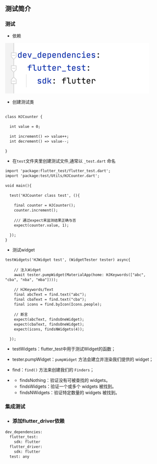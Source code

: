 ## 测试简介

### 测试

- 依赖

![image-20210708105026847](./image/image-20210708105026847.png)

- 创建测试类

```

class HJCounter {

  int value = 0;

  int increment() => value++;
  int decrement() => value--;

}
```

- 在`test`文件夹里创建测试文件,通常以 `_test.dart` 命名

```
import 'package:flutter_test/flutter_test.dart';
import 'package:test/Utils/HJCounter.dart';

void main(){
  
  test('HJCounter class test', (){

    final counter = HJCounter();
    counter.increment();

    /// 通过expect来监测结果正确与否
    expect(counter.value, 1);

  });
}
```

- 测试widget

```
testWidgets('HJWidget test', (WidgetTester tester) async{

    // 注入Widget
    await tester.pumpWidget(MaterialApp(home: HJKeywords(["abc", "cba", "nba", "mba"])));

    // HJKeywords/Text
    final abcText = find.text("abc");
    final cbaText = find.text("cba");
    final icons = find.byIcon(Icons.people);

    // 断言
    expect(abcText, findsOneWidget);
    expect(cbaText, findsOneWidget);
    expect(icons, findsNWidgets(4));

  });

```

- testWidgets：flutter_test中用于测试Widget的函数；

- tester.pumpWidget：`pumpWidget` 方法会建立并渲染我们提供的 widget；

- find：`find()` 方法来创建我们的 `Finders`；

- - findsNothing：验证没有可被查找的 widgets。
  - findsWidgets：验证一个或多个 widgets 被找到。
  - findsNWidgets：验证特定数量的 widgets 被找到。

### 集成测试

- ### 添加flutter_driver依赖

```
dev_dependencies:
  flutter_test:
    sdk: flutter
  flutter_driver:
    sdk: flutter
  test: any
```

